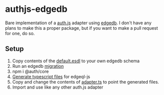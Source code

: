 # authjs-edgedb
Bare implementation of a [auth.js](https://authjs.dev/) adapter using [edgedb](https://www.edgedb.com/). I don't have any plans to make this a proper package, but if you want to make a pull request for one, do so.
## Setup
1. Copy contents of the [default.esdl](/default.esdl) to your own edgedb schema
2. Run an edgedb [migration](https://www.edgedb.com/docs/cli/edgedb_migration/index)
3. npm i @auth/core
4. [Generate typescript files](https://www.edgedb.com/docs/clients/js/generation#running-a-generator) for edgeql-js
5. Copy and change the contents of [adapter.ts](/adapter.ts) to point the generated files.
6. Import and use like any other auth.js adapter